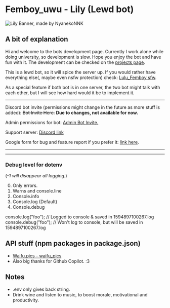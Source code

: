 # Femboy_uwu - Lily (Lewd bot)

![Lily Banner, made by NyanekoNNK](https://user-images.githubusercontent.com/53056204/227460948-e895c847-1347-4180-a866-31db997b4b7c.png)

## A bit of explanation

Hi and welcome to the bots development page. Currently I work alone while doing university, so development is slow. Hope you enjoy the bot and have fun with it.
The development can be checked on the [projects page](https://github.com/users/DiamondCoder02/projects/2).

This is a lewd bot, so it will spice the server up. If you would rather have everything else(, maybe even nsfw protection) check: [Lulu_Femboy sfw](https://github.com/DiamondCoder02/Lulu_Femboy).

As a special feature if both bot is in one server, the two bot might talk with each other, but I will see how hard would it be to implement it.

---

Discord bot invite (permissions might change in the future as more stuff is added): ~~Bot Invite Here.~~
**Due to changes, not available for now.**

Admin permissions for bot: [Admin Bot Invite.](https://discord.com/oauth2/authorize?client_id=1073509408627232768&permissions=8&scope=applications.commands%20bot)

Support server: [Discord link](https://discord.gg/DcQS9mNEUh)

Google form for bug and feature report if you prefer it: [link here](https://forms.gle/ebD1edtbir2gDgAn9).

---
---

### Debug level for dotenv

(*-1 will disappear all logging.*)

0. Only errors.
1. Warns and console.line
2. Console.info
3. Console.log (Default)
4. Console.debug

console.log("foo"); // Logged to console & saved in 1594897100267.log
console.debug("foo"); // Won't log to console, but will be saved in 1594897100267.log

## API stuff (npm packages in package.json)

- [Waifu.pics - waifu_pics](https://waifu.pics/)
- Also big thanks for Github Copilot. :3

## Notes

- .env only gives back string.
- Drink wine and listen to music, to boost morale, motivational and productivity.
